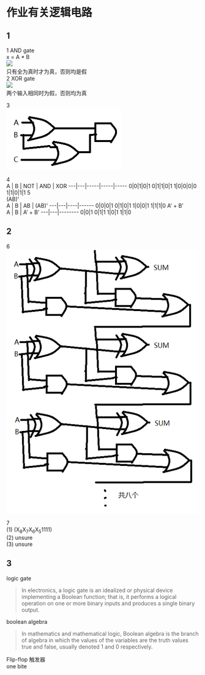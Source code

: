 # 作业有关逻辑电路
## 1
1 AND gate  
x = A * B   
![](https://sub.allaboutcircuits.com/images/04101.png)  
只有全为真时才为真，否则均是假  
2 XOR gate  
![](http://hyperphysics.phy-astr.gsu.edu/hbase/Electronic/ietron/xor.gif)  
两个输入相同时为假，否则均为真  

3  
![](https://github.com/LEEzanhui/LEE-homework/blob/gh-pages/images/%E9%80%BB%E8%BE%91%E7%94%B5%E8%B7%AF.png?raw=true)  

4  
 A | B | NOT | AND | XOR 
---|---|-----|-----|-----
0|0|1|0|1
0|1|1|0|1
1|0|0|0|0
1|1|0|1|1
5  
(AB)’  
 A | B | AB | (AB)’ 
---|---|----|------
0|0|0|1
0|1|0|1
1|0|0|1
1|1|1|0
A’ + B’  
 A | B | A’ + B’ 
---|---|--------
0|0|1
0|1|1
1|0|1
1|1|0
## 2
6  
![](https://github.com/LEEzanhui/LEE-homework/blob/gh-pages/images/%E9%80%BB%E8%BE%91%E7%94%B5%E8%B7%AF1.png?raw=true)

7  
(1) (X<sub>8</sub>X<sub>7</sub>X<sub>6</sub>X<sub>5</sub>1111)  
(2) unsure  
(3) unsure  
## 3
logic gate  
>In electronics, a logic gate is an idealized or physical device implementing a Boolean function; that is, it performs a logical operation on one or more binary inputs and produces a single binary output.

boolean algebra  
>In mathematics and mathematical logic, Boolean algebra is the branch of algebra in which the values of the variables are the truth values true and false, usually denoted 1 and 0 respectively.

Flip-flop 触发器  
one bite  
